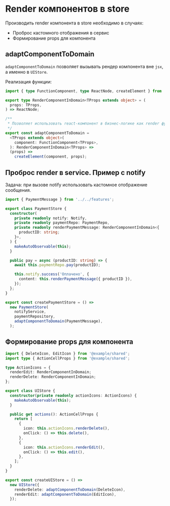 # Render компонентов в store

Производить render компонента в store необходимо в случаях:
- Проброс кастомного отображения в сервис
- Формирование props для компонента

## adaptComponentToDomain

`adaptComponentToDomain` позволяет вызывать рендер компонента вне `jsx`, а именно в `UIStore`.

Реализация функции:
```ts
import { type FunctionComponent, type ReactNode, createElement } from 'react';

export type RenderComponentInDomain<TProps extends object> = (
  props: TProps,
) => ReactNode;

/**
 * Позволяет использовать react-компонент в бизнес-логике как render функцию
 */
export const adaptComponentToDomain =
  <TProps extends object>(
    component: FunctionComponent<TProps>,
  ): RenderComponentInDomain<TProps> =>
  (props) =>
    createElement(component, props);
```

## Проброс render в service. Пример с notify

Задача: при вызове notify использовать кастомное отображение сообщения.

```ts
import { PaymentMessage } from '../../features';

export class PaymentStore {
  constructor(
    private readonly notify: Notify,
    private readonly paymentRepo: PaymentRepo,
    private readonly renderPaymentMessage: RenderComponentInDomain<{
      productID: string;
    }>,
  ) {
    makeAutoObservable(this);
  }

  public pay = async (productID: string) => {
    await this.paymentRepo.pay(productID);

    this.notify.success('Оплачено', {
      content: this.renderPaymentMessage({ productID }),
    });
  };
}

export const createPaymentStore = () =>
  new PaymentStore(
    notifyService,
    paymentRepository,
    adaptComponentToDomain(PaymentMessage),
  );
```

## Формирование props для компонента

```ts
import { DeleteIcon, EditIcon } from '@example/shared';
import type { ActionCellProps } from '@example/shared';

type ActionIcons = {
  renderEdit: RenderComponentInDomain;
  renderDelete: RenderComponentInDomain;
};

export class UIStore {
  constructor(private readonly actionIcons: ActionIcons) {
    makeAutoObservable(this);
  }

  public get actions(): ActionCellProps {
    return [
      {
        icon: this.actionIcons.renderDelete(),
        onClick: () => this.delete(),
      },
      {
        icon: this.actionIcons.renderEdit(),
        onClick: () => this.edit(),
      },
    ];
  }
}

export const createUIStore = () =>
  new UIStore({
    renderDelete: adaptComponentToDomain(DeleteIcon),
    renderEdit: adaptComponentToDomain(EditIcon),
  });
```
